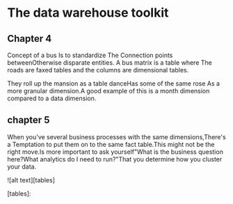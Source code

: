 # The data warehouse toolkit

## Chapter 4
Concept of a bus Is to standardize The Connection points betweenOtherwise disparate entities. A bus matrix is a table where The roads are faxed tables and the columns are dimensional tables.

They roll up the mansion as a table danceHas some of the same rose As a more granular dimension.A good example of this is a month dimension compared to a data dimension.



## chapter 5
When you've several business processes with the same dimensions,There's a Temptation to put them on to the same fact table.This might not be the right move.Is more important to ask yourself"What is the business question here?What analytics do I need to run?"That you determine how you cluster your data.

![alt text][tables]


[tables]:
